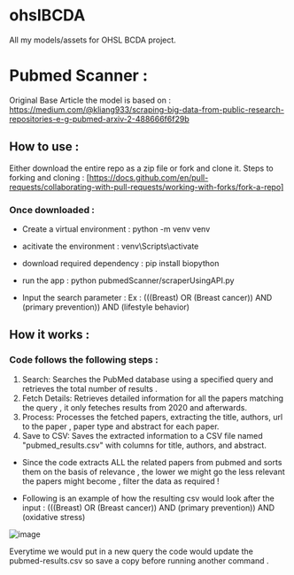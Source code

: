 # ohslBCDA
All my models/assets for OHSL BCDA project.


# Pubmed Scanner :

Original Base Article the model is based on : https://medium.com/@kliang933/scraping-big-data-from-public-research-repositories-e-g-pubmed-arxiv-2-488666f6f29b

## How to use :
Either download the entire repo as a zip file or fork and clone it.
Steps to forking and cloning : [https://docs.github.com/en/pull-requests/collaborating-with-pull-requests/working-with-forks/fork-a-repo]

### Once downloaded :
- Create a virtual environment : python -m venv venv

- acitivate the environment : venv\Scripts\activate

- download required dependency : pip install biopython

- run the app : python pubmedScanner/scraperUsingAPI.py

- Input the search parameter : Ex : (((Breast) OR (Breast cancer)) AND (primary prevention)) AND (lifestyle behavior)

## How it works :

### Code follows the following steps :
1. Search: Searches the PubMed database using a specified query and retrieves the total number of results .
2. Fetch Details: Retrieves detailed information for all the papers matching the query , it only feteches results from 2020 and afterwards.
3. Process: Processes the fetched papers, extracting the title, authors, url to the paper , paper type and abstract for each paper.
4. Save to CSV: Saves the extracted information to a CSV file named "pubmed_results.csv" with columns for title, authors, and abstract.

- Since the code extracts ALL the related papers from pubmed and sorts them on the basis of relevance , the lower we might go the less relevant the papers might become , filter the data as required !

- Following is an example of how the resulting csv would look after the input : (((Breast) OR (Breast cancer)) AND (primary prevention)) AND (oxidative stress) 

![image](https://github.com/Yash-29-10-2003/ohslBCDA/assets/89728102/a29d883f-d1db-45d1-8095-e1e37c202795)

Everytime we would put in a new query the code would update the pubmed-results.csv so save a copy before running another command .



